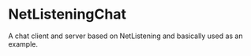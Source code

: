 # NetListeningChat
A chat client and server based on NetListening and basically used as an example.
